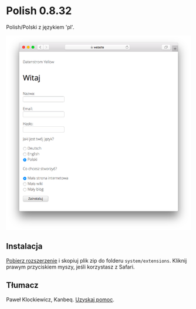 # Polish 0.8.32

Polish/Polski z językiem 'pl'.

<p align="center"><img src="polish-screenshot.png?raw=true" alt="Screenshot"></p>

## Instalacja

[Pobierz rozszerzenie](https://github.com/datenstrom/yellow-extensions/raw/main/downloads/polish.zip) i skopiuj plik zip do folderu `system/extensions`. Kliknij prawym przyciskiem myszy, jeśli korzystasz z Safari.

## Tłumacz

Paweł Klockiewicz, Kanbeq. [Uzyskaj pomoc](https://datenstrom.se/yellow/help/).

